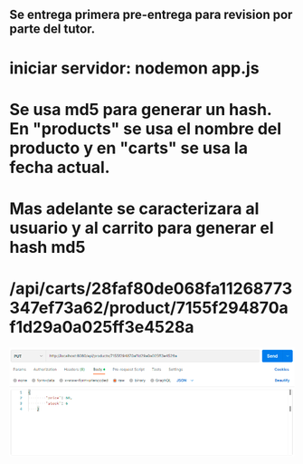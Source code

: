 ## Se entrega primera pre-entrega para revision por parte del tutor.

# iniciar servidor: nodemon app.js

# Se usa md5 para generar un hash. En "products" se usa el nombre del producto y en "carts" se usa la fecha actual.
# Mas adelante se caracterizara al usuario y al carrito para generar el hash md5

# /api/carts/28faf80de068fa11268773347ef73a62/product/7155f294870af1d29a0a025ff3e4528a

![put](./put.png)
